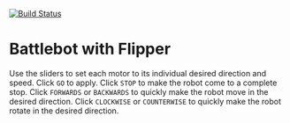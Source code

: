 [![Build Status](https://travis-ci.org/nrobinson2000/battlebot.svg?branch=master)](https://travis-ci.org/nrobinson2000/battlebot)
<!-- [![Join the chat at https://gitter.im/nrobinson2000/battlebot](https://badges.gitter.im/nrobinson2000/battlebot.svg)](https://gitter.im/nrobinson2000/battlebot?utm_source=badge&utm_medium=badge&utm_campaign=pr-badge&utm_content=badge) -->
# Battlebot with Flipper
Use the sliders to set each motor to its individual desired direction and speed.  Click <code>GO</code> to apply.  Click <code>STOP</code> to make the robot come to a complete stop.  Click <code>FORWARDS</code> or <code>BACKWARDS</code> to quickly make the robot move in the desired direction.  Click <code>CLOCKWISE</code> or <code>COUNTERWISE</code> to quickly make the robot rotate in the desired direction.
